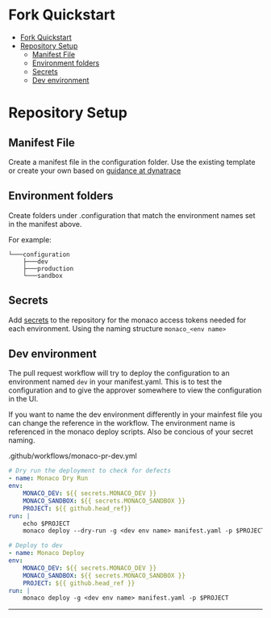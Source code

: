 # Fork Quickstart

- [Fork Quickstart](#fork-quickstart)
- [Repository Setup](#repository-setup)
  - [Manifest File](#manifest-file)
  - [Environment folders](#environment-folders)
  - [Secrets](#secrets)
  - [Dev environment](#dev-environment)

# Repository Setup

## Manifest File

Create a manifest file in the configuration folder. Use the existing template or create your own based on [guidance at dynatrace](https://www.dynatrace.com/support/help/manage/configuration-as-code/manage-configuration)

## Environment folders

Create folders under .configuration that match the environment names set in the manifest above. 

For example:

```
└───configuration
    ├───dev
    ├───production
    └───sandbox
```

## Secrets

Add [secrets](https://docs.github.com/en/actions/security-guides/encrypted-secrets) to the repository for the monaco access tokens needed for each environment. Using the naming structure `monaco_<env name>`


## Dev environment

The pull request workflow will try to deploy the configuration to an environment named `dev` in your 
manifest.yaml. This is to test the configuration and to give the approver somewhere to view the configuration in the UI. 

If you want to name the dev environment differently in your mainfest file you can change the reference in the workflow. The environment name is referenced in the monaco deploy scripts. Also be concious of your secret naming. 

.github/workflows/monaco-pr-dev.yml
```yaml
# Dry run the deployment to check for defects
- name: Monaco Dry Run
env:
    MONACO_DEV: ${{ secrets.MONACO_DEV }}
    MONACO_SANDBOX: ${{ secrets.MONACO_SANDBOX }}
    PROJECT: ${{ github.head_ref}}
run: | 
    echo $PROJECT
    monaco deploy --dry-run -g <dev env name> manifest.yaml -p $PROJECT

# Deploy to dev
- name: Monaco Deploy
env:
    MONACO_DEV: ${{ secrets.MONACO_DEV }}
    MONACO_SANDBOX: ${{ secrets.MONACO_SANDBOX }}
    PROJECT: ${{ github.head_ref }}
run: | 
    monaco deploy -g <dev env name> manifest.yaml -p $PROJECT
```

---


